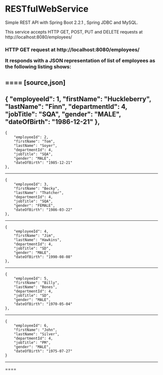 # RESTfulWebService

Simple REST API with Spring Boot 2.2.1 , Spring JDBC and MySQL.

This service accepts HTTP GET, POST, PUT and DELETE requests at http://localhost:8080/employees/

<h3> HTTP GET request at http://localhost:8080/employees/
        
It responds with a JSON representation of list of employees as the following listing shows:

====
[source,json]
----
{
        "employeeId": 1,
        "firstName": "Huckleberry",
        "lastName": "Finn",
        "departmentId": 4,
        "jobTitle": "SQA",
        "gender": "MALE",
        "dateOfBirth": "1986-12-21"
    },
----
    {
        "employeeId": 2,
        "firstName": "Tom",
        "lastName": "Soyer",
        "departmentId": 4,
        "jobTitle": "SQA",
        "gender": "MALE",
        "dateOfBirth": "1985-12-21"
    },
----
    {
        "employeeId": 3,
        "firstName": "Becky",
        "lastName": "Thatcher",
        "departmentId": 4,
        "jobTitle": "SQA",
        "gender": "FEMALE",
        "dateOfBirth": "1986-03-22"
    },
----
    {
        "employeeId": 4,
        "firstName": "Jim",
        "lastName": "Hawkins",
        "departmentId": 4,
        "jobTitle": "SD",
        "gender": "MALE",
        "dateOfBirth": "1990-08-08"
    }, 
----
    {
        "employeeId": 5,
        "firstName": "Billy",
        "lastName": "Bones",
        "departmentId": 4,
        "jobTitle": "SD",
        "gender": "MALE",
        "dateOfBirth": "1970-05-04"
    }, 
----
    {
        "employeeId": 6,
        "firstName": "John",
        "lastName": "Silver",
        "departmentId": 4,
        "jobTitle": "PM",
        "gender": "MALE",
        "dateOfBirth": "1975-07-27"
    }
----
====
